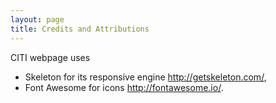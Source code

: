 ```yaml
---
layout: page
title: Credits and Attributions
---
```


CITI webpage uses 
- Skeleton for its responsive engine <http://getskeleton.com/>,
- Font Awesome for icons <http://fontawesome.io/>.

